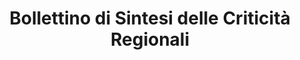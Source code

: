 ---
schema: opendataschema
title: Bollettino di Sintesi delle Criticità Regionali
organization: Servizio Idrologico - Centro Funzionale della Regione Toscana
notes: Rischi della regione toscana rilasciate da CFR Toscana. La area relativa al comune di Prato è la B. Aggiornati quotidianamente.
resources:
  - name: Rischi
    url: 'https://raw.githubusercontent.com/iltempe/opendataprato/master/rischi.xml'
    format: xml
category:
  - Ambiente
  - Meteo
maintainer: iltempe
maintainer_email: mtempestini@gmail.com
license: 'https://creativecommons.org/licenses/by/4.0/'
pubdate: 09/04/2016
comments: true
---